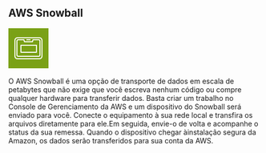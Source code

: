 ## AWS Snowball
![AWS Snowball](/aws/icon/aws-snowball.png)

O AWS Snowball é uma opção de transporte de dados em escala de petabytes que não exige que você escreva nenhum código ou compre qualquer hardware para transferir dados. Basta criar um trabalho no Console de Gerenciamento da AWS e um dispositivo do Snowball será enviado para você. Conecte o equipamento à sua rede local e transfira os arquivos diretamente para ele.Em seguida, envie-o de volta e acompanhe o status da sua remessa. Quando o dispositivo chegar àinstalação segura da Amazon, os dados serão transferidos para sua conta da AWS.
